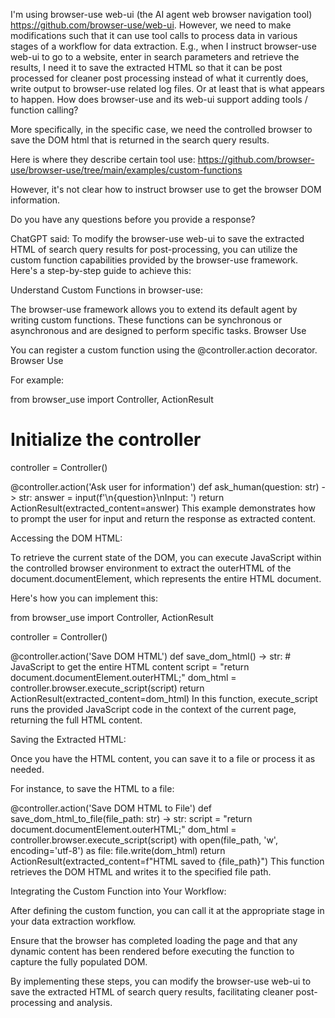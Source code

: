 I'm using browser-use web-ui (the AI agent web browser navigation tool) https://github.com/browser-use/web-ui. However, we need to make modifications such that it can use tool calls to process data in various stages of a workflow for data extraction. E.g., when I instruct browser-use web-ui to go to a website, enter in search parameters and retrieve the results, I need it to save the extracted HTML so that it can be post processed for cleaner post processing instead of what it currently does, write output to browser-use related log files. Or at least that is what appears to happen. How does browser-use and its web-ui support adding tools / function calling?

More specifically, in the specific case, we need the controlled browser to save the DOM html that is returned in the search query results.

Here is where they describe certain tool use: https://github.com/browser-use/browser-use/tree/main/examples/custom-functions

However, it's not clear how to instruct browser use to get the browser DOM information.

Do you have any questions before you provide  a response?


ChatGPT said:
​To modify the browser-use web-ui to save the extracted HTML of search query results for post-processing, you can utilize the custom function capabilities provided by the browser-use framework. Here's a step-by-step guide to achieve this:​

Understand Custom Functions in browser-use:

The browser-use framework allows you to extend its default agent by writing custom functions. These functions can be synchronous or asynchronous and are designed to perform specific tasks.​
Browser Use

You can register a custom function using the @controller.action decorator.​
Browser Use

For example:

from browser_use import Controller, ActionResult

# Initialize the controller
controller = Controller()

@controller.action('Ask user for information')
def ask_human(question: str) -> str:
    answer = input(f'\n{question}\nInput: ')
    return ActionResult(extracted_content=answer)
This example demonstrates how to prompt the user for input and return the response as extracted content.

Accessing the DOM HTML:

To retrieve the current state of the DOM, you can execute JavaScript within the controlled browser environment to extract the outerHTML of the document.documentElement, which represents the entire HTML document.​

Here's how you can implement this:

from browser_use import Controller, ActionResult

controller = Controller()

@controller.action('Save DOM HTML')
def save_dom_html() -> str:
    # JavaScript to get the entire HTML content
    script = "return document.documentElement.outerHTML;"
    dom_html = controller.browser.execute_script(script)
    return ActionResult(extracted_content=dom_html)
In this function, execute_script runs the provided JavaScript code in the context of the current page, returning the full HTML content.

Saving the Extracted HTML:

Once you have the HTML content, you can save it to a file or process it as needed.​

For instance, to save the HTML to a file:


@controller.action('Save DOM HTML to File')
def save_dom_html_to_file(file_path: str) -> str:
    script = "return document.documentElement.outerHTML;"
    dom_html = controller.browser.execute_script(script)
    with open(file_path, 'w', encoding='utf-8') as file:
        file.write(dom_html)
    return ActionResult(extracted_content=f"HTML saved to {file_path}")
This function retrieves the DOM HTML and writes it to the specified file path.

Integrating the Custom Function into Your Workflow:

After defining the custom function, you can call it at the appropriate stage in your data extraction workflow.​

Ensure that the browser has completed loading the page and that any dynamic content has been rendered before executing the function to capture the fully populated DOM.​

By implementing these steps, you can modify the browser-use web-ui to save the extracted HTML of search query results, facilitating cleaner post-processing and analysis.